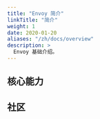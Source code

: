 ```yaml
---
title: "Envoy 简介"
linkTitle: "简介"
weight: 1
date: 2020-01-20
aliases: "/zh/docs/overview"
description: >
  Envoy 基础介绍。
---
```





## 核心能力



## 社区
